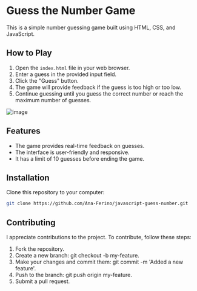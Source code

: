 # Guess the Number Game

This is a simple number guessing game built using HTML, CSS, and JavaScript.

## How to Play

1. Open the `index.html` file in your web browser.
2. Enter a guess in the provided input field.
3. Click the "Guess" button.
4. The game will provide feedback if the guess is too high or too low.
5. Continue guessing until you guess the correct number or reach the maximum number of guesses.

![image](https://github.com/Ana-Ferino/javascript-guess-number/assets/107159320/054ca7aa-cdf0-438a-9a47-3bd3e437a28c)


## Features

- The game provides real-time feedback on guesses.
- The interface is user-friendly and responsive.
- It has a limit of 10 guesses before ending the game.

## Installation

Clone this repository to your computer:

```bash
git clone https://github.com/Ana-Ferino/javascript-guess-number.git
```
## Contributing

I appreciate contributions to the project. To contribute, follow these steps:

1. Fork the repository.
2. Create a new branch: git checkout -b my-feature.
3. Make your changes and commit them: git commit -m 'Added a new feature'.
4. Push to the branch: git push origin my-feature.
5. Submit a pull request.
